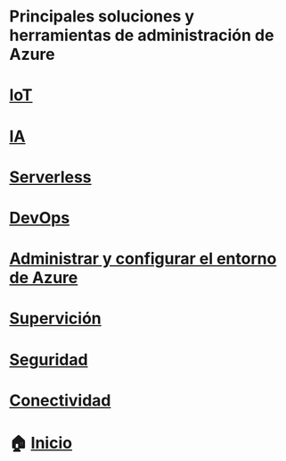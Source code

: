 
# Principales soluciones y herramientas de administración de Azure
# [IoT ](https://github.com/JazminQuino/SummerCloud-Grupo-2/blob/main/contenido/IoT.md)
# [IA](https://github.com/JazminQuino/SummerCloud-Grupo-2/blob/main/contenido/ia.md)
# [Serverless](https://github.com/JazminQuino/SummerCloud-Grupo-2/blob/main/contenido/sinservidor.md)
# [DevOps](https://github.com/JazminQuino/SummerCloud-Grupo-2/blob/main/contenido/dev.md)
# [Administrar y configurar el entorno de Azure](https://github.com/JazminQuino/SummerCloud-Grupo-2/blob/main/contenido/management.md)
# [Supervición](https://github.com/JazminQuino/SummerCloud-Grupo-2/blob/main/contenido/supervicion.md)
# [Seguridad](https://github.com/JazminQuino/SummerCloud-Grupo-2/blob/main/contenido/security.md)
# [Conectividad](https://github.com/JazminQuino/SummerCloud-Grupo-2/blob/main/contenido/connectivity.md)

# :house: [Inicio](https://github.com/NellyQuino/SummerCloud-Grupo-2)
